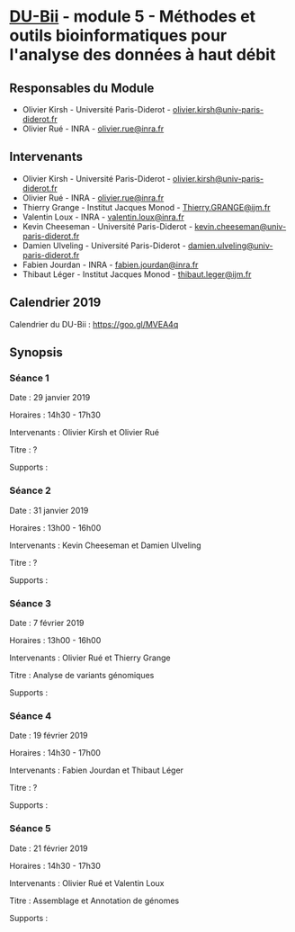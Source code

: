# [DU-Bii](https://du-bii.github.io/accueil) - module 5 - Méthodes et outils bioinformatiques pour l'analyse des données à haut débit

## Responsables du Module
* Olivier Kirsh - Université Paris-Diderot - olivier.kirsh@univ-paris-diderot.fr
* Olivier Rué - INRA - olivier.rue@inra.fr

## Intervenants
* Olivier Kirsh - Université Paris-Diderot - olivier.kirsh@univ-paris-diderot.fr
* Olivier Rué - INRA - olivier.rue@inra.fr
* Thierry Grange - Institut Jacques Monod - Thierry.GRANGE@ijm.fr
* Valentin Loux - INRA - valentin.loux@inra.fr
* Kevin Cheeseman - Université Paris-Diderot - kevin.cheeseman@univ-paris-diderot.fr
* Damien Ulveling - Université Paris-Diderot - damien.ulveling@univ-paris-diderot.fr
* Fabien Jourdan - INRA - fabien.jourdan@inra.fr
* Thibaut Léger - Institut Jacques Monod - thibaut.leger@ijm.fr

## Calendrier 2019

Calendrier du DU-Bii : https://goo.gl/MVEA4q

## Synopsis

### Séance 1

Date : 29 janvier 2019

Horaires : 14h30 - 17h30

Intervenants : Olivier Kirsh et Olivier Rué

Titre : ?

Supports :

### Séance 2

Date : 31 janvier 2019

Horaires : 13h00 - 16h00

Intervenants : Kevin Cheeseman et Damien Ulveling

Titre : ?

Supports :

### Séance 3

Date : 7 février 2019

Horaires : 13h00 - 16h00

Intervenants : Olivier Rué et Thierry Grange

Titre : Analyse de variants génomiques

Supports :

### Séance 4

Date : 19 février 2019

Horaires : 14h30 - 17h00

Intervenants : Fabien Jourdan et Thibaut Léger

Titre : ?

Supports :

### Séance 5

Date : 21 février 2019

Horaires : 14h30 - 17h30

Intervenants : Olivier Rué et Valentin Loux

Titre : Assemblage et Annotation de génomes

Supports :
